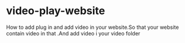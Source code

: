 # video-play-website
How to add plug in and add video in your website.So that your website contain video in that .And add video i your video folder
